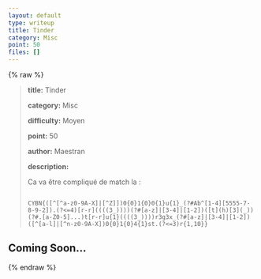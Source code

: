 ```yaml
---
layout: default
type: writeup
title: Tinder
category: Misc
point: 50
files: []
---
```


{% raw %}
> **title:** Tinder
>
> **category:** Misc
>
> **difficulty:** Moyen
>
> **point:** 50
>
> **author:** Maestran
>
> **description:**
>
> Ca va être compliqué de match la :
>
> ```
>
> CYBN{([^[^a-z0-9A-X]|[^Z]])0{0}1{0}0{1}u{1}_(?#Ab^[1-4][5555-7-8-9-2]).(?<=4)[r-r]((((3_))))(?#[a-z]|[3-4]|[1-2])([t](h)[3](_))(?#.[a-Z0-5]...)t[r-r]u{1}((((3_))))r3g3x_(?#[a-z]|[3-4]|[1-2])([^[a-l]|[^n-z0-9A-X])0{0}1{0}4{1}st.(?<=3)r{1,10}}
>
> ```
>
> 

## Coming Soon...

{% endraw %}
